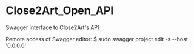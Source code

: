 # Close2Art_Open_API
Swagger interface to Close2Art's API

Remote access of Swagger editor:
$ sudo swagger project edit -s --host '0.0.0.0'

